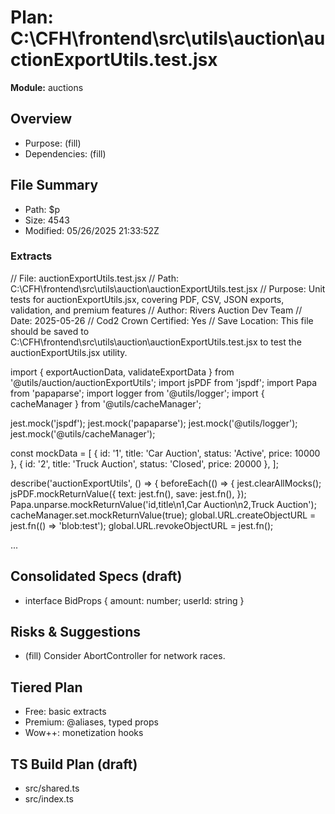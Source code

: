 # Plan: C:\CFH\frontend\src\utils\auction\auctionExportUtils.test.jsx
**Module:** auctions

## Overview
- Purpose: (fill)
- Dependencies: (fill)

## File Summary
- Path: $p
- Size: 4543
- Modified: 05/26/2025 21:33:52Z

### Extracts
// File: auctionExportUtils.test.jsx
// Path: C:\CFH\frontend\src\utils\auction\auctionExportUtils.test.jsx
// Purpose: Unit tests for auctionExportUtils.jsx, covering PDF, CSV, JSON exports, validation, and premium features
// Author: Rivers Auction Dev Team
// Date: 2025-05-26
// Cod2 Crown Certified: Yes
// Save Location: This file should be saved to C:\CFH\frontend\src\utils\auction\auctionExportUtils.test.jsx to test the auctionExportUtils.jsx utility.

import { exportAuctionData, validateExportData } from '@utils/auction/auctionExportUtils';
import jsPDF from 'jspdf';
import Papa from 'papaparse';
import logger from '@utils/logger';
import { cacheManager } from '@utils/cacheManager';

jest.mock('jspdf');
jest.mock('papaparse');
jest.mock('@utils/logger');
jest.mock('@utils/cacheManager');

const mockData = [
  { id: '1', title: 'Car Auction', status: 'Active', price: 10000 },
  { id: '2', title: 'Truck Auction', status: 'Closed', price: 20000 },
];

describe('auctionExportUtils', () => {
  beforeEach(() => {
    jest.clearAllMocks();
    jsPDF.mockReturnValue({
      text: jest.fn(),
      save: jest.fn(),
    });
    Papa.unparse.mockReturnValue('id,title\n1,Car Auction\n2,Truck Auction');
    cacheManager.set.mockReturnValue(true);
    global.URL.createObjectURL = jest.fn(() => 'blob:test');
    global.URL.revokeObjectURL = jest.fn();

...


## Consolidated Specs (draft)
- interface BidProps { amount: number; userId: string }

## Risks & Suggestions
- (fill) Consider AbortController for network races.

## Tiered Plan
- Free: basic extracts
- Premium: @aliases, typed props
- Wow++: monetization hooks

## TS Build Plan (draft)
- src/shared.ts
- src/index.ts
